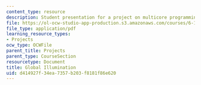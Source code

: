 ```yaml
---
content_type: resource
description: Student presentation for a project on multicore programming.
file: https://ol-ocw-studio-app-production.s3.amazonaws.com/courses/6-189-multicore-programming-primer-january-iap-2007/d414927f34ea7357b203f8181f86e620_glblilluminatn.pdf
file_type: application/pdf
learning_resource_types:
- Projects
ocw_type: OCWFile
parent_title: Projects
parent_type: CourseSection
resourcetype: Document
title: Global Illumination
uid: d414927f-34ea-7357-b203-f8181f86e620
---
```


